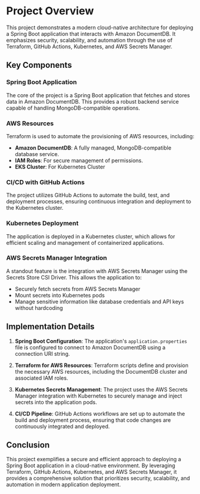 # Project Overview

This project demonstrates a modern cloud-native architecture for deploying a Spring Boot application that interacts with Amazon DocumentDB. It emphasizes security, scalability, and automation through the use of Terraform, GitHub Actions, Kubernetes, and AWS Secrets Manager.

## Key Components

### Spring Boot Application

The core of the project is a Spring Boot application that fetches and stores data in Amazon DocumentDB. This provides a robust backend service capable of handling MongoDB-compatible operations.

### AWS Resources

Terraform is used to automate the provisioning of AWS resources, including:

- **Amazon DocumentDB**: A fully managed, MongoDB-compatible database service.
- **IAM Roles**: For secure management of permissions.
- **EKS Cluster**: For Kubernetes Cluster

### CI/CD with GitHub Actions

The project utilizes GitHub Actions to automate the build, test, and deployment processes, ensuring continuous integration and deployment to the Kubernetes cluster.

### Kubernetes Deployment

The application is deployed in a Kubernetes cluster, which allows for efficient scaling and management of containerized applications.

### AWS Secrets Manager Integration

A standout feature is the integration with AWS Secrets Manager using the Secrets Store CSI Driver. This allows the application to:

- Securely fetch secrets from AWS Secrets Manager
- Mount secrets into Kubernetes pods
- Manage sensitive information like database credentials and API keys without hardcoding

## Implementation Details

1. **Spring Boot Configuration**: The application's `application.properties` file is configured to connect to Amazon DocumentDB using a connection URI string.

2. **Terraform for AWS Resources**: Terraform scripts define and provision the necessary AWS resources, including the DocumentDB cluster and associated IAM roles.

3. **Kubernetes Secrets Management**: The project uses the AWS Secrets Manager integration with Kubernetes to securely manage and inject secrets into the application pods.

4. **CI/CD Pipeline**: GitHub Actions workflows are set up to automate the build and deployment process, ensuring that code changes are continuously integrated and deployed.

## Conclusion

This project exemplifies a secure and efficient approach to deploying a Spring Boot application in a cloud-native environment. By leveraging Terraform, GitHub Actions, Kubernetes, and AWS Secrets Manager, it provides a comprehensive solution that prioritizes security, scalability, and automation in modern application deployment.
